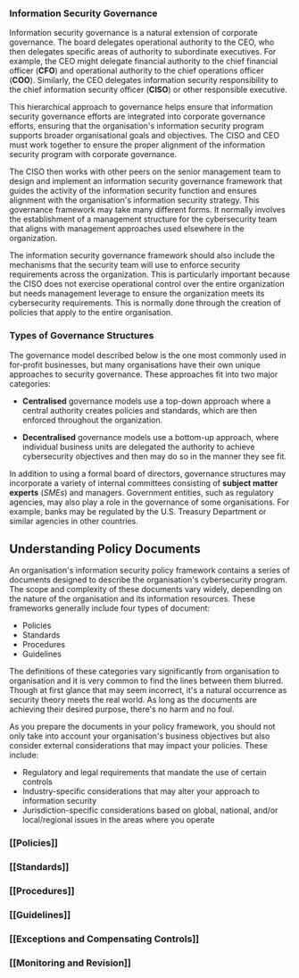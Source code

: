 ### Information Security Governance

Information security governance is a natural extension of corporate governance. The board delegates operational authority to the CEO, who then delegates specific areas of authority to subordinate executives. For example, the CEO might delegate financial authority to the chief financial officer (**CFO**) and operational authority to the chief operations officer (**COO**). Similarly, the CEO delegates information security responsibility to the chief information security officer (**CISO**) or other responsible executive.

This hierarchical approach to governance helps ensure that information security governance efforts are integrated into corporate governance efforts, ensuring that the organisation's information security program supports broader organisational goals and objectives. The CISO and CEO must work together to ensure the proper alignment of the information security program with corporate governance.

The CISO then works with other peers on the senior management team to design and implement an information security governance framework that guides the activity of the information security function and ensures alignment with the organisation's information security strategy. This governance framework may take many different forms. It normally involves the establishment of a management structure for the cybersecurity team that aligns with management approaches used elsewhere in the organization.

The information security governance framework should also include the mechanisms that the security team will use to enforce security requirements across the organization. This is particularly important because the CISO does not exercise operational control over the entire organization but needs management leverage to ensure the organization meets its cybersecurity requirements. This is normally done through the creation of policies that apply to the entire organisation.

### Types of Governance Structures

The governance model described below is the one most commonly used in for-profit businesses, but many organisations have their own unique approaches to security governance. These approaches fit into two major categories:

- **Centralised** governance models use a top-down approach where a central authority creates policies and standards, which are then enforced throughout the organization.
  
- **Decentralised** governance models use a bottom-up approach, where individual business units are delegated the authority to achieve cybersecurity objectives and then may do so in the manner they see fit.

In addition to using a formal board of directors, governance structures may incorporate a variety of internal committees consisting of **subject matter experts** (*SMEs*) and managers. Government entities, such as regulatory agencies, may also play a role in the governance of some organisations. For example, banks may be regulated by the U.S. Treasury Department or similar agencies in other countries.

## Understanding Policy Documents

An organisation's information security policy framework contains a series of documents designed to describe the organisation's cybersecurity program. The scope and complexity of these documents vary widely, depending on the nature of the organisation and its information resources. These frameworks generally include four types of document:

- Policies
- Standards
- Procedures
- Guidelines

The definitions of these categories vary significantly from organisation to organisation and it is very common to find the lines between them blurred. Though at first glance that may seem incorrect, it's a natural occurrence as security theory meets the real world. As long as the documents are achieving their desired purpose, there's no harm and no foul.

As you prepare the documents in your policy framework, you should not only take into account your organisation's business objectives but also consider external considerations that may impact your policies. These include:

- Regulatory and legal requirements that mandate the use of certain controls
- Industry-specific considerations that may alter your approach to information security
- Jurisdiction-specific considerations based on global, national, and/or local/regional issues in the areas where you operate

### [[Policies]]

### [[Standards]]

### [[Procedures]]

### [[Guidelines]]

### [[Exceptions and Compensating Controls]]

### [[Monitoring and Revision]]